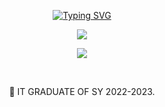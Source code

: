 


  <div align=center>
<p align="center">

<a href="https://git.io/typing-svg"><img src="https://readme-typing-svg.demolab.com?font=Fira+Code&duration=4000&pause=1000&color=09F7D5&center=true&vCenter=true&width=435&lines=%F0%9F%93%9A+Software+Engineer+%F0%9F%9A%80;" alt="Typing SVG" />
</a>
   
</p>
</div>


<!-- First row of skills -->
<p align="center">
  <a href="https://skillicons.dev">
    <img src="https://skillicons.dev/icons?i=js,ts,python,django,flask,fastapi,kafka,terraform,react,vue,next,nodejs,prisma,mongodb&perline=14" />
  </a>
</p>

<!-- Second row of skills -->
<p align="center">
  <a href="https://skillicons.dev">
    <img src="https://skillicons.dev/icons?i=cypress,redis,mysql,postgresql,dynamodb,docker,bash,linux,aws,azure,gcp,cloudflare,nginx,postman&perline=14" />
  </a>
</p>



</br>


  <div align=center>
<p>🏫 IT GRADUATE OF SY 2022-2023.</h2>
</div>




</div>

</div>

[linkedin]: https://www.linkedin.com/in/francisco-carl/
[Facebook]: https://www.facebook.com/cj.francisco.3152/
[Email]: mailto:franciscocarl122@gmail.com


  
  
</div>



